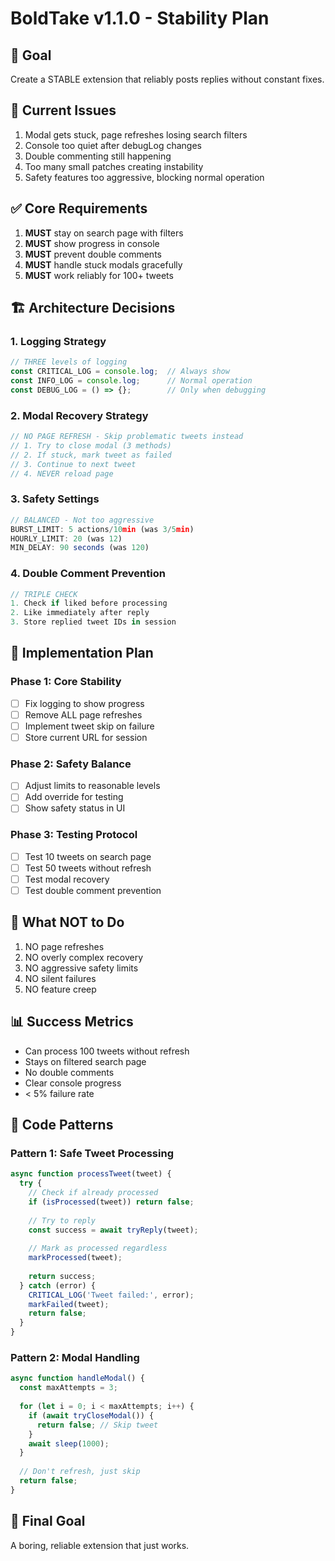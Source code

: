 # BoldTake v1.1.0 - Stability Plan

## 🎯 Goal
Create a STABLE extension that reliably posts replies without constant fixes.

## 🔴 Current Issues
1. Modal gets stuck, page refreshes losing search filters
2. Console too quiet after debugLog changes  
3. Double commenting still happening
4. Too many small patches creating instability
5. Safety features too aggressive, blocking normal operation

## ✅ Core Requirements
1. **MUST** stay on search page with filters
2. **MUST** show progress in console
3. **MUST** prevent double comments
4. **MUST** handle stuck modals gracefully
5. **MUST** work reliably for 100+ tweets

## 🏗️ Architecture Decisions

### 1. Logging Strategy
```javascript
// THREE levels of logging
const CRITICAL_LOG = console.log;  // Always show
const INFO_LOG = console.log;      // Normal operation
const DEBUG_LOG = () => {};        // Only when debugging
```

### 2. Modal Recovery Strategy
```javascript
// NO PAGE REFRESH - Skip problematic tweets instead
// 1. Try to close modal (3 methods)
// 2. If stuck, mark tweet as failed
// 3. Continue to next tweet
// 4. NEVER reload page
```

### 3. Safety Settings
```javascript
// BALANCED - Not too aggressive
BURST_LIMIT: 5 actions/10min (was 3/5min)
HOURLY_LIMIT: 20 (was 12)
MIN_DELAY: 90 seconds (was 120)
```

### 4. Double Comment Prevention
```javascript
// TRIPLE CHECK
1. Check if liked before processing
2. Like immediately after reply
3. Store replied tweet IDs in session
```

## 📝 Implementation Plan

### Phase 1: Core Stability
- [ ] Fix logging to show progress
- [ ] Remove ALL page refreshes
- [ ] Implement tweet skip on failure
- [ ] Store current URL for session

### Phase 2: Safety Balance
- [ ] Adjust limits to reasonable levels
- [ ] Add override for testing
- [ ] Show safety status in UI

### Phase 3: Testing Protocol
- [ ] Test 10 tweets on search page
- [ ] Test 50 tweets without refresh
- [ ] Test modal recovery
- [ ] Test double comment prevention

## 🚫 What NOT to Do
1. NO page refreshes
2. NO overly complex recovery
3. NO aggressive safety limits
4. NO silent failures
5. NO feature creep

## 📊 Success Metrics
- Can process 100 tweets without refresh
- Stays on filtered search page
- No double comments
- Clear console progress
- < 5% failure rate

## 🔧 Code Patterns

### Pattern 1: Safe Tweet Processing
```javascript
async function processTweet(tweet) {
  try {
    // Check if already processed
    if (isProcessed(tweet)) return false;
    
    // Try to reply
    const success = await tryReply(tweet);
    
    // Mark as processed regardless
    markProcessed(tweet);
    
    return success;
  } catch (error) {
    CRITICAL_LOG('Tweet failed:', error);
    markFailed(tweet);
    return false;
  }
}
```

### Pattern 2: Modal Handling
```javascript
async function handleModal() {
  const maxAttempts = 3;
  
  for (let i = 0; i < maxAttempts; i++) {
    if (await tryCloseModal()) {
      return false; // Skip tweet
    }
    await sleep(1000);
  }
  
  // Don't refresh, just skip
  return false;
}
```

## 🎯 Final Goal
A boring, reliable extension that just works.
